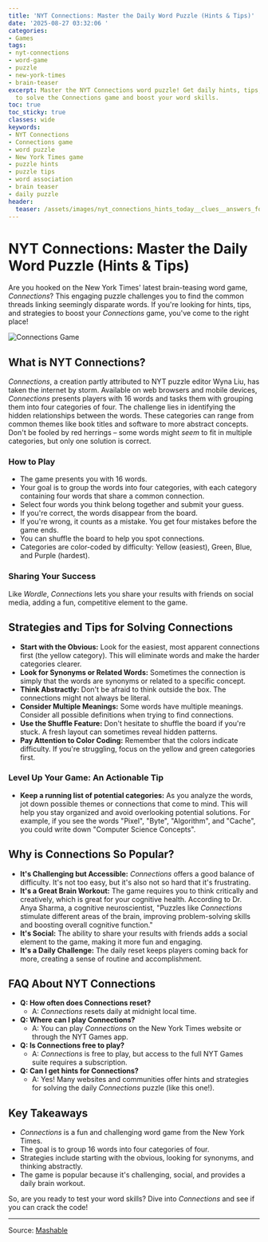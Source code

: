 ```yaml
---
title: 'NYT Connections: Master the Daily Word Puzzle (Hints & Tips)'
date: '2025-08-27 03:32:06 '
categories:
- Games
tags:
- nyt-connections
- word-game
- puzzle
- new-york-times
- brain-teaser
excerpt: Master the NYT Connections word puzzle! Get daily hints, tips, and strategies
  to solve the Connections game and boost your word skills.
toc: true
toc_sticky: true
classes: wide
keywords:
- NYT Connections
- Connections game
- word puzzle
- New York Times game
- puzzle hints
- puzzle tips
- word association
- brain teaser
- daily puzzle
header:
  teaser: /assets/images/nyt_connections_hints_today__clues__answers_for_au_20250827033206.jpg
---
```


# NYT Connections: Master the Daily Word Puzzle (Hints & Tips)

Are you hooked on the New York Times' latest brain-teasing word game, *Connections*? This engaging puzzle challenges you to find the common threads linking seemingly disparate words. If you're looking for hints, tips, and strategies to boost your *Connections* game, you've come to the right place!

![Connections Game](https://helios-i.mashable.com/imagery/articles/06rxcQHGDsMU8E4VtVqH1jf/hero-image.jpg)

## What is NYT Connections?

*Connections*, a creation partly attributed to NYT puzzle editor Wyna Liu, has taken the internet by storm. Available on web browsers and mobile devices, *Connections* presents players with 16 words and tasks them with grouping them into four categories of four. The challenge lies in identifying the hidden relationships between the words. These categories can range from common themes like book titles and software to more abstract concepts. Don't be fooled by red herrings – some words might *seem* to fit in multiple categories, but only one solution is correct.

### How to Play

*   The game presents you with 16 words.
*   Your goal is to group the words into four categories, with each category containing four words that share a common connection.
*   Select four words you think belong together and submit your guess.
*   If you're correct, the words disappear from the board.
*   If you're wrong, it counts as a mistake. You get four mistakes before the game ends.
*   You can shuffle the board to help you spot connections.
*   Categories are color-coded by difficulty: Yellow (easiest), Green, Blue, and Purple (hardest).

### Sharing Your Success

Like *Wordle*, *Connections* lets you share your results with friends on social media, adding a fun, competitive element to the game.

## Strategies and Tips for Solving Connections

*   **Start with the Obvious:** Look for the easiest, most apparent connections first (the yellow category). This will eliminate words and make the harder categories clearer.
*   **Look for Synonyms or Related Words:** Sometimes the connection is simply that the words are synonyms or related to a specific concept.
*   **Think Abstractly:** Don't be afraid to think outside the box. The connections might not always be literal.
*   **Consider Multiple Meanings:** Some words have multiple meanings. Consider all possible definitions when trying to find connections.
*   **Use the Shuffle Feature:** Don't hesitate to shuffle the board if you're stuck. A fresh layout can sometimes reveal hidden patterns.
*   **Pay Attention to Color Coding:** Remember that the colors indicate difficulty. If you're struggling, focus on the yellow and green categories first.

### Level Up Your Game: An Actionable Tip

*   **Keep a running list of potential categories:** As you analyze the words, jot down possible themes or connections that come to mind. This will help you stay organized and avoid overlooking potential solutions. For example, if you see the words "Pixel", "Byte", "Algorithm", and "Cache", you could write down "Computer Science Concepts".

## Why is Connections So Popular?

*   **It's Challenging but Accessible:** *Connections* offers a good balance of difficulty. It's not too easy, but it's also not so hard that it's frustrating.
*   **It's a Great Brain Workout:** The game requires you to think critically and creatively, which is great for your cognitive health. According to Dr. Anya Sharma, a cognitive neuroscientist, "Puzzles like *Connections* stimulate different areas of the brain, improving problem-solving skills and boosting overall cognitive function."
*   **It's Social:** The ability to share your results with friends adds a social element to the game, making it more fun and engaging.
*   **It's a Daily Challenge:** The daily reset keeps players coming back for more, creating a sense of routine and accomplishment.

## FAQ About NYT Connections

*   **Q: How often does Connections reset?**
    *   A: *Connections* resets daily at midnight local time.
*   **Q: Where can I play Connections?**
    *   A: You can play *Connections* on the New York Times website or through the NYT Games app.
*   **Q: Is Connections free to play?**
    *   A: *Connections* is free to play, but access to the full NYT Games suite requires a subscription.
*   **Q: Can I get hints for Connections?**
    *   A: Yes! Many websites and communities offer hints and strategies for solving the daily *Connections* puzzle (like this one!).

## Key Takeaways

*   *Connections* is a fun and challenging word game from the New York Times.
*   The goal is to group 16 words into four categories of four.
*   Strategies include starting with the obvious, looking for synonyms, and thinking abstractly.
*   The game is popular because it's challenging, social, and provides a daily brain workout.

So, are you ready to test your word skills? Dive into *Connections* and see if you can crack the code!

---

Source: [Mashable](https://mashable.com/article/nyt-connections-hint-answer-today-august-27-2025)